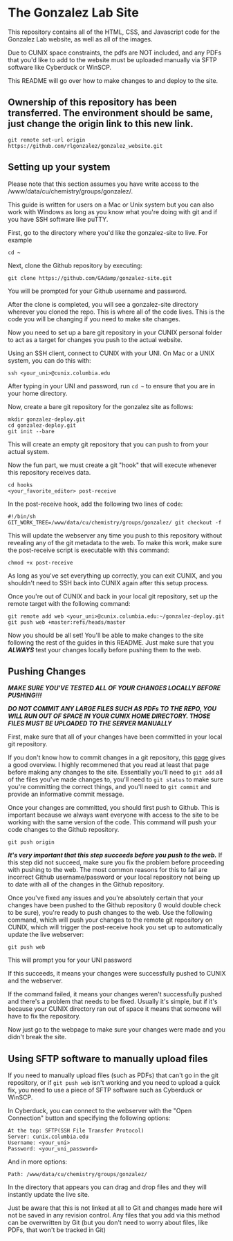 # The Gonzalez Lab Site

This repository contains all of the HTML, CSS, and Javascript code for the Gonzalez Lab website, as well as all of the images.

Due to CUNIX space constraints, the pdfs are NOT included, and any PDFs that you'd like to add to the website must be uploaded manually via SFTP software like Cyberduck or WinSCP.

This README will go over how to make changes to and deploy to the site.
## Ownership of this repository has been transferred. The environment should be same, just change the origin link to this new link.
```
git remote set-url origin https://github.com/rlgonzalez/gonzalez_website.git
```

## Setting up your system 

Please note that this section assumes you have write access to the /www/data/cu/chemistry/groups/gonzalez/.

This guide is written for users on a Mac or Unix system but you can also work with Windows as long as you know what you're doing with git and if you have SSH software like puTTY.

First, go to the directory where you'd like the gonzalez-site to live. For example
	
	cd ~
	
Next, clone the Github repository by executing:

	git clone https://github.com/GAdamp/gonzalez-site.git

You will be prompted for your Github username and password. 

After the clone is completed, you will see a gonzalez-site directory wherever you cloned the repo. This is where all of the code lives. This is the code you will be changing if you need to make site changes.

Now you need to set up a bare git repository in your CUNIX personal folder to act as a target for changes you push to the actual website.

Using an SSH client, connect to CUNIX with your UNI. On Mac or a UNIX system, you can do this with:

	ssh <your_uni>@cunix.columbia.edu
	
After typing in your UNI and password, run `cd ~` to ensure that you are in your home directory.

Now, create a bare git repository for the gonzalez site as follows:

	mkdir gonzalez-deploy.git
	cd gonzalez-deploy.git
	git init --bare
	
This will create an empty git repository that you can push to from your actual system.

Now the fun part, we must create a git "hook" that will execute whenever this repository receives data.

	cd hooks
	<your_favorite_editor> post-receive
	
In the post-receive hook, add the following two lines of code:

	#!/bin/sh
	GIT_WORK_TREE=/www/data/cu/chemistry/groups/gonzalez/ git checkout -f
	
This will update the webserver any time you push to this repository without revealing any of the git metadata to the web. To make this work, make sure the post-receive script is executable with this command:

	chmod +x post-receive
	
As long as you've set everything up correctly, you can exit CUNIX, and you shouldn't need to SSH back into CUNIX again after this setup process.

Once you're out of CUNIX and back in your local git repository, set up the remote target with the following command:

	git remote add web <your_uni>@cunix.columbia.edu:~/gonzalez-deploy.git
	git push web +master:refs/heads/master
	
Now you should be all set! You'll be able to make changes to the site following the rest of the guides in this README. Just make sure that you ***ALWAYS*** test your changes locally before pushing them to the web.


## Pushing Changes

***MAKE SURE YOU'VE TESTED ALL OF YOUR CHANGES LOCALLY BEFORE PUSHING!!!*** 

***DO NOT COMMIT ANY LARGE FILES SUCH AS PDFs TO THE REPO, YOU WILL RUN OUT OF SPACE IN YOUR CUNIX HOME DIRECTORY. THOSE FILES MUST BE UPLOADED TO THE SERVER MANUALLY***

First, make sure that all of your changes have been committed in your local git repository.

If you don't know how to commit changes in a git repository, this [page](http://git-scm.com/book/en/Git-Basics-Recording-Changes-to-the-Repository) gives a good overview. I highly recommened that you read at least that page before making any changes to the site. Essentially you'll need to `git add` all of the files you've made changes to, you'll need to `git status` to make sure you're committing the correct things, and you'll need to `git commit` and provide an informative commit message.

Once your changes are committed, you should first push to Github. This is important because we always want everyone with access to the site to be working with the same version of the code. This command will push your code changes to the Github repository. 

	git push origin
	
***It's very important that this step succeeds before you push to the web.*** If this step did not succeed, make sure you fix the problem before proceeding with pushing to the web. The most common reasons for this to fail are incorrect Github username/password or your local repository not being up to date with all of the changes in the Github repository. 

Once you've fixed any issues and you're absolutely certain that your changes have been pushed to the Github repository (I would double check to be sure), you're ready to push changes to the web. Use the following command, which will push your changes to the remote git repository on CUNIX, which will trigger the post-receive hook you set up to automatically update the live webserver:
	
	git push web
	
This will prompt you for your UNI password
	
If this succeeds, it means your changes were successfully pushed to CUNIX and the webserver.

If the command failed, it means your changes weren't successfully pushed and there's a problem that needs to be fixed. Usually it's simple, but if it's because your CUNIX directory ran out of space it means that someone will have to fix the repository.

Now just go to the webpage to make sure your changes were made and you didn't break the site.

## Using SFTP software to manually upload files

If you need to manually upload files (such as PDFs) that can't go in the git repository, or if `git push web` isn't working and you need to upload a quick fix, you need to use a piece of SFTP software such as Cyberduck or WinSCP.

In Cyberduck, you can connect to the webserver with the "Open Connection" button and specifying the following options:

	At the top: SFTP(SSH File Transfer Protocol)
	Server: cunix.columbia.edu
	Username: <your_uni>
	Password: <your_uni_password>
	
And in more options:
	
	Path: /www/data/cu/chemistry/groups/gonzalez/
	
In the directory that appears you can drag and drop files and they will instantly update the live site.

Just be aware that this is not linked at all to Git and changes made here will not be saved in any revision control. Any files that you add via this method can be overwritten by Git (but you don't need to worry about files, like PDFs, that won't be tracked in Git)


	




	

